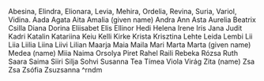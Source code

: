 Abesina,
Elindra,
Elionara,
Levia, 
Mehira, 
Ordelia, 
Revina,
Suria, 
Variol, 
Vidina.
Aada
Agata
Aita
Amalia (given name)
Andra
Ann
Asta
Aurelia
Beatrix
Csilla
Diana
Dorina
Eliisabet
Elis
Ellinor
Hedi
Helena
Irene
Iris
Jana
Judit
Kadri
Katalin
Katariina
Keiu
Kelli
Kirke
Krista
Krisztina
Lehte
Leida
Lembi
Lii
Liia
Liilia
Liina
Liivi
Lilian
Maarja
Maia
Maila
Mari
Marta
Marta (given name)
Medea (name)
Miia
Naima
Orsolya
Piret
Rahel
Raili
Rebeka
Rózsa
Ruth
Saara
Saima
Siiri
Silja
Sohvi
Susanna
Tea
Tímea
Viola
Virág
Zita (name)
Zsa Zsa
Zsófia
Zsuzsanna
^rndm
